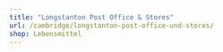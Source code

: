 ```yaml
---
title: "Longstanton Post Office & Stores"
url: /cambridge/longstanton-post-office-und-stores/
shop: Lebensmittel
---
```

